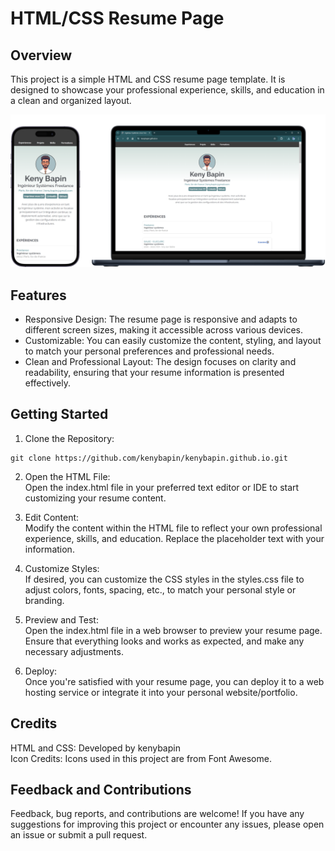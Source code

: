 # HTML/CSS Resume Page

## Overview

This project is a simple HTML and CSS resume page template. It is designed to showcase your professional experience, skills, and education in a clean and organized layout.

![image info](./img/preview.png)

## Features
- Responsive Design: The resume page is responsive and adapts to different screen sizes, making it accessible across various devices.
- Customizable: You can easily customize the content, styling, and layout to match your personal preferences and professional needs.
- Clean and Professional Layout: The design focuses on clarity and readability, ensuring that your resume information is presented effectively.

## Getting Started
1. Clone the Repository:
```
git clone https://github.com/kenybapin/kenybapin.github.io.git
```
2. Open the HTML File:\
Open the index.html file in your preferred text editor or IDE to start customizing your resume content.

3. Edit Content:\
Modify the content within the HTML file to reflect your own professional experience, skills, and education. Replace the placeholder text with your information.

4. Customize Styles:\
If desired, you can customize the CSS styles in the styles.css file to adjust colors, fonts, spacing, etc., to match your personal style or branding.

5. Preview and Test:\
Open the index.html file in a web browser to preview your resume page. Ensure that everything looks and works as expected, and make any necessary adjustments.

6. Deploy:\
Once you're satisfied with your resume page, you can deploy it to a web hosting service or integrate it into your personal website/portfolio.

## Credits
HTML and CSS: Developed by kenybapin\
Icon Credits: Icons used in this project are from Font Awesome.

## Feedback and Contributions
Feedback, bug reports, and contributions are welcome! If you have any suggestions for improving this project or encounter any issues, please open an issue or submit a pull request.
